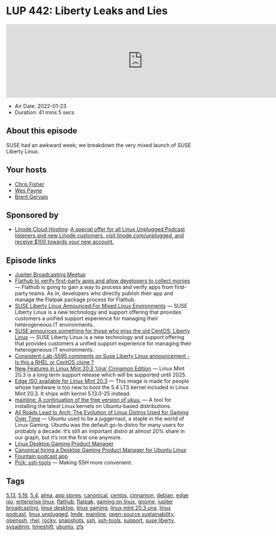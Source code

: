# LUP 442: Liberty Leaks and Lies

<iframe src="https://player.fireside.fm/v2/RUkczH-V+TIQgsdhH?theme=dark" width="740" height="200" frameborder="0" scrolling="no"></iframe>

* Air Date: 2022-01-23
* Duration: 41 mins 5 secs

## About this episode

SUSE had an awkward week; we breakdown the very mixed launch of SUSE Liberty Linux.

## Your hosts
* [Chris Fisher](https://linuxunplugged.com/hosts/chrislas)
* [Wes Payne](https://linuxunplugged.com/hosts/wes)
* [Brent Gervais](https://linuxunplugged.com/hosts/brent)

## Sponsored by

  * [Linode Cloud Hosting](https://linode.com/unplugged): [A special offer for all Linux Unplugged Podcast listeners and new Linode customers, visit linode.com/unplugged, and receive $100 towards your new account. ](https://linode.com/unplugged)



## Episode links

  * [Jupiter Broadcasting Meetup](http://meetup.com/jupiterbroadcasting "Jupiter Broadcasting Meetup")
  * [Flathub to verify first-party apps and allow developers to collect monies](https://www.gamingonlinux.com/2022/01/flathub-to-verify-first-party-apps-and-allow-developers-to-collect-monies/ "Flathub to verify first-party apps and allow developers to collect monies") — Flathub is going to gain a way to process and verify apps from first-party teams. As in, developers who directly publish their app and manage the Flatpak package process for Flathub.
  * [SUSE Liberty Linux Announced For Mixed Linux Environments](https://www.phoronix.com/scan.php?page=news_item&px=SUSE-Liberty-Linux "SUSE Liberty Linux Announced For Mixed Linux Environments") — SUSE Liberty Linux is a new technology and support offering that provides customers a unified support experience for managing their heterogeneous IT environments.
  * [SUSE announces something for those who miss the old CentOS: Liberty Linux](https://www.theregister.com/AMP/2022/01/20/suse_liberty_linux/ "SUSE announces something for those who miss the old CentOS: Liberty Linux") — SUSE Liberty Linux is a new technology and support offering that provides customers a unified support experience for managing their heterogeneous IT environments.
  * [Consistent-Lab-5595 comments on Suse Liberty Linux announcement - Is this a RHEL or CentOS clone ?](https://old.reddit.com/r/RockyLinux/comments/s82pdw/suse_liberty_linux_announcement_is_this_a_rhel_or/hti7tk9/ "Consistent-Lab-5595 comments on Suse Liberty Linux announcement - Is this a RHEL or CentOS clone ?")
  * [New Features in Linux Mint 20.3 ‘Una’ Cinnamon Edition](https://www.linuxmint.com/rel_una_cinnamon_whatsnew.php "New Features in Linux Mint 20.3 ‘Una’ Cinnamon Edition") — Linux Mint 20.3 is a long term support release which will be supported until 2025.
  * [Edge ISO available for Linux Mint 20.3](https://blog.linuxmint.com/?p=4273 "Edge ISO available for Linux Mint 20.3") — This image is made for people whose hardware is too new to boot the 5.4 LTS kernel included in Linux Mint 20.3. It ships with kernel 5.13.0-25 instead.
  * [mainline: A continuation of the free version of ukuu.](https://github.com/bkw777/mainline "mainline: A continuation of the free version of ukuu.") — A tool for installing the latest Linux kernels on Ubuntu-based distributions.
  * [All Roads Lead to Arch: The Evolution of Linux Distros Used for Gaming Over Time](https://boilingsteam.com/all-roads-lead-to-arch-the-evolution-of-linux-distros-used-for-gaming-over-time/ "All Roads Lead to Arch: The Evolution of Linux Distros Used for Gaming Over Time") — Ubuntu used to be a juggernaut, a staple in the world of Linux Gaming. Ubuntu was the default go-to distro for many users for probably a decade. It’s still an important distro at almost 20% share in our graph, but it’s not the first one anymore.
  * [Linux Desktop Gaming Product Manager](https://canonical.com/careers/3776036/linux-desktop-gaming-product-manager-remote "Linux Desktop Gaming Product Manager")
  * [Canonical hiring a Desktop Gaming Product Manager for Ubuntu Linux](https://www.gamingonlinux.com/2022/01/canonical-hiring-a-desktop-gaming-product-manager-for-ubuntu-linux/ "Canonical hiring a Desktop Gaming Product Manager for Ubuntu Linux")
  * [Fountain podcast app](https://www.fountain.fm/ "Fountain podcast app")
  * [Pick: ssh-tools](https://github.com/vaporup/ssh-tools "Pick: ssh-tools") — Making SSH more convenient.



## Tags

[5.13](https://linuxunplugged.com/tags/5.13), [5.16](https://linuxunplugged.com/tags/5.16), [5.4](https://linuxunplugged.com/tags/5.4), [alma](https://linuxunplugged.com/tags/alma), [app stores](https://linuxunplugged.com/tags/app%20stores), [canonical](https://linuxunplugged.com/tags/canonical), [centos](https://linuxunplugged.com/tags/centos), [cinnamon](https://linuxunplugged.com/tags/cinnamon), [debian](https://linuxunplugged.com/tags/debian), [edge iso](https://linuxunplugged.com/tags/edge%20iso), [enterprise linux](https://linuxunplugged.com/tags/enterprise%20linux), [flathub](https://linuxunplugged.com/tags/flathub), [flatpak](https://linuxunplugged.com/tags/flatpak), [gaming on linux](https://linuxunplugged.com/tags/gaming%20on%20linux), [gnome](https://linuxunplugged.com/tags/gnome), [jupiter broadcasting](https://linuxunplugged.com/tags/jupiter%20broadcasting), [linux desktop](https://linuxunplugged.com/tags/linux%20desktop), [linux gaming](https://linuxunplugged.com/tags/linux%20gaming), [linux mint 20.3 una](https://linuxunplugged.com/tags/linux%20mint%2020.3%20una), [linux podcast](https://linuxunplugged.com/tags/linux%20podcast), [linux unplugged](https://linuxunplugged.com/tags/linux%20unplugged), [lmde](https://linuxunplugged.com/tags/lmde), [mainline](https://linuxunplugged.com/tags/mainline), [open-source sustainability](https://linuxunplugged.com/tags/open-source%20sustainability), [openssh](https://linuxunplugged.com/tags/openssh), [rhel](https://linuxunplugged.com/tags/rhel), [rocky](https://linuxunplugged.com/tags/rocky), [snapshots](https://linuxunplugged.com/tags/snapshots), [ssh](https://linuxunplugged.com/tags/ssh), [ssh-tools](https://linuxunplugged.com/tags/ssh-tools), [support](https://linuxunplugged.com/tags/support), [suse liberty](https://linuxunplugged.com/tags/suse%20liberty), [sysadmin](https://linuxunplugged.com/tags/sysadmin), [timeshift](https://linuxunplugged.com/tags/timeshift), [ubuntu](https://linuxunplugged.com/tags/ubuntu), [zfs](https://linuxunplugged.com/tags/zfs)